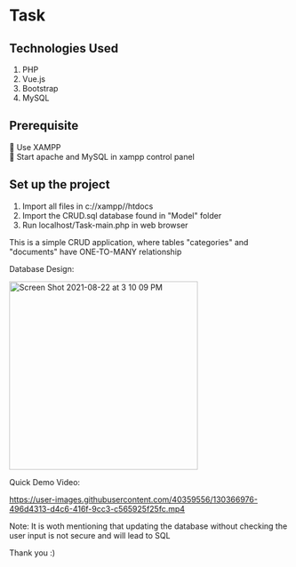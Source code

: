 # Task

<h2> Technologies Used </h2>

1. PHP
2. Vue.js
3. Bootstrap
4. MySQL

<h2> Prerequisite </h2>

:red_circle: Use XAMPP  <br>
:red_circle: Start apache and MySQL in xampp control panel <br>


<h2> Set up the project </h2>

1. Import all files in c://xampp//htdocs 
2. Import the CRUD.sql database found in "Model" folder
3. Run localhost/Task-main.php in web browser




This is a simple CRUD application, where tables "categories" and "documents" have ONE-TO-MANY relationship

Database Design:


<img width="339" alt="Screen Shot 2021-08-22 at 3 10 09 PM" src="https://user-images.githubusercontent.com/40359556/130367206-a503d2c4-a29e-4df3-b80b-c368f45ec40a.png">






Quick Demo Video:



https://user-images.githubusercontent.com/40359556/130366976-496d4313-d4c6-416f-9cc3-c565925f25fc.mp4




Note: It is woth mentioning that updating the database without checking the user input is not secure and will lead to SQL



Thank you :)








